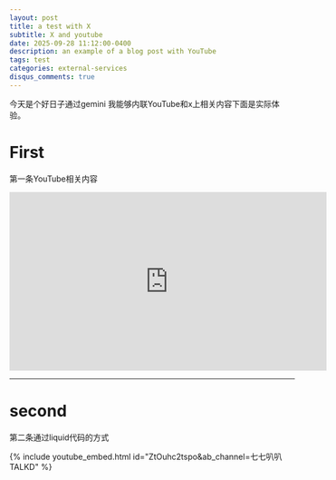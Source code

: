 ```yaml
---
layout: post
title: a test with X
subtitle: X and youtube
date: 2025-09-28 11:12:00-0400
description: an example of a blog post with YouTube
tags: test
categories: external-services
disqus_comments: true
---
```

今天是个好日子通过gemini 我能够内联YouTube和x上相关内容下面是实际体验。
# First
第一条YouTube相关内容
<iframe width="560" height="315" src="https://www.youtube.com/embed/mfRkhNTh0xE?si=413mRjkBkE3KAqf2" title="YouTube video player" frameborder="0" allow="accelerometer; autoplay; clipboard-write; encrypted-media; gyroscope; picture-in-picture; web-share" referrerpolicy="strict-origin-when-cross-origin" allowfullscreen></iframe>

---

# second
第二条通过liquid代码的方式

{% include youtube_embed.html id="ZtOuhc2tspo&ab_channel=七七叭叭TALKD" %}



